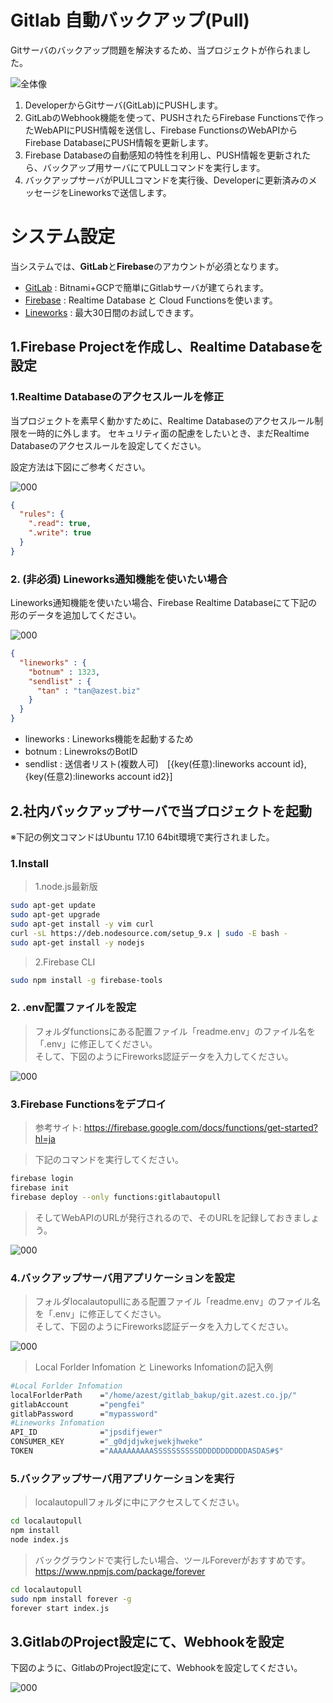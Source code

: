 # Gitlab 自動バックアップ(Pull)

Gitサーバのバックアップ問題を解決するため、当プロジェクトが作られました。  

![全体像](assests/infomation.jpg)

1. DeveloperからGitサーバ(GitLab)にPUSHします。
1. GitLabのWebhook機能を使って、PUSHされたらFirebase Functionsで作ったWebAPIにPUSH情報を送信し、Firebase FunctionsのWebAPIからFirebase DatabaseにPUSH情報を更新します。
1. Firebase Databaseの自動感知の特性を利用し、PUSH情報を更新されたら、バックアップ用サーバにてPULLコマンドを実行します。
1. バックアップサーバがPULLコマンドを実行後、Developerに更新済みのメッセージをLineworksで送信します。



# システム設定

当システムでは、**GitLab**と**Firebase**のアカウントが必須となります。
* [GitLab](https://bitnami.com/stack/gitlab) : Bitnami+GCPで簡単にGitlabサーバが建てられます。
* [Firebase](https://firebase.google.com) : Realtime Database と Cloud Functionsを使います。
* [Lineworks](https://www.azest.co.jp/lineworks) : 最大30日間のお試しできます。


## 1.Firebase Projectを作成し、Realtime Databaseを設定

### 1.Realtime Databaseのアクセスルールを修正

当プロジェクトを素早く動かすために、Realtime Databaseのアクセスルール制限を一時的に外します。
セキュリティ面の配慮をしたいとき、まだRealtime Databaseのアクセスルールを設定してください。

設定方法は下図にご参考ください。  

![000](assests/001.png)

~~~json
{
  "rules": {
    ".read": true,
    ".write": true
  }
}
~~~

### 2. **(非必須)** Lineworks通知機能を使いたい場合

Lineworks通知機能を使いたい場合、Firebase Realtime Databaseにて下記の形のデータを追加してください。

![000](assests/002.png)

~~~json
{
  "lineworks" : {
    "botnum" : 1323,
    "sendlist" : {
      "tan" : "tan@azest.biz"
    }
  }
}
~~~

* lineworks : Lineworks機能を起動するため 
* botnum : LinewroksのBotID
* sendlist : 送信者リスト(複数人可)　[{key(任意):lineworks account id},{key(任意2):lineworks account id2}]

## 2.社内バックアップサーバで当プロジェクトを起動

※下記の例文コマンドはUbuntu 17.10 64bit環境で実行されました。

### **1.Install**

> 1.node.js最新版 

~~~Bash
sudo apt-get update
sudo apt-get upgrade
sudo apt-get install -y vim curl
curl -sL https://deb.nodesource.com/setup_9.x | sudo -E bash -
sudo apt-get install -y nodejs
~~~

> 2.Firebase CLI 

~~~Bash
sudo npm install -g firebase-tools
~~~

### **2. .env配置ファイルを設定**

> フォルダfunctionsにある配置ファイル「readme.env」のファイル名を「.env」に修正してください。  
> そして、下図のようにFireworks認証データを入力してください。

![000](assests/003.png)

### **3.Firebase Functionsをデプロイ**
> 参考サイト: https://firebase.google.com/docs/functions/get-started?hl=ja  

> 下記のコマンドを実行してください。

~~~Bash
firebase login
firebase init
firebase deploy --only functions:gitlabautopull
~~~

> そしてWebAPIのURLが発行されるので、そのURLを記録しておきましょう。

![000](assests/004.png)



### **4.バックアップサーバ用アプリケーションを設定**
> フォルダlocalautopullにある配置ファイル「readme.env」のファイル名を「.env」に修正してください。  
> そして、下図のようにFireworks認証データを入力してください。

![000](assests/003.png)

>Local Forlder Infomation と Lineworks Infomationの記入例  
~~~Bash
#Local Forlder Infomation
localForlderPath    ="/home/azest/gitlab_bakup/git.azest.co.jp/"
gitlabAccount       ="pengfei"
gitlabPassword      ="mypassword"
#Lineworks Infomation
API_ID              ="jpsdifjewer"
CONSUMER_KEY        ="_g0djdjwkejwekjhweke"
TOKEN               ="AAAAAAAAAASSSSSSSSSSDDDDDDDDDDDASDAS#$"
~~~

### **5.バックアップサーバ用アプリケーションを実行**
> localautopullフォルダに中にアクセスしてください。

~~~Bash
cd localautopull
npm install
node index.js
~~~

> バックグラウンドで実行したい場合、ツールForeverがおすすめです。
https://www.npmjs.com/package/forever

~~~Bash
cd localautopull
sudo npm install forever -g
forever start index.js
~~~

## 3.GitlabのProject設定にて、Webhookを設定

下図のように、GitlabのProject設定にて、Webhookを設定してください。  

![000](assests/005.png)
